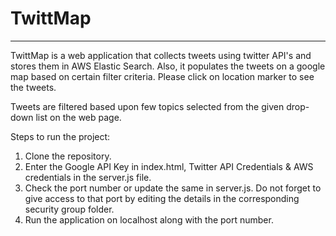 # TwittMap
----


TwittMap is a web application that collects tweets using twitter API's and stores them in AWS Elastic Search. Also, it populates the tweets on a google map based on certain filter criteria. Please click on location marker to see the tweets.

Tweets are filtered based upon few topics selected from the given drop-down list on the web page.

Steps to run the project:

1. Clone the repository.
2. Enter the Google API Key in index.html, Twitter API Credentials & AWS credentials in the server.js file.
3. Check the port number or update the same in server.js. Do not forget to give access to that port by editing the details in the corresponding security group folder.
4. Run the application on localhost along with the port number.
